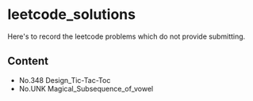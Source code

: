 # leetcode_solutions
Here's to record the leetcode problems which do not provide submitting.

## Content
- No.348 Design_Tic-Tac-Toc
- No.UNK Magical_Subsequence_of_vowel